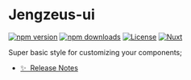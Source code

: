 <!--
Get your module up and running quickly.

Find and replace all on all files (CMD+SHIFT+F):
- Name: My Module
- Package name: my-module
- Description: My new Nuxt module
-->

# Jengzeus-ui

[![npm version][npm-version-src]][npm-version-href]
[![npm downloads][npm-downloads-src]][npm-downloads-href]
[![License][license-src]][license-href]
[![Nuxt][nuxt-src]][nuxt-href]

Super basic style for customizing your components;

- [✨ &nbsp;Release Notes](/CHANGELOG.md)
<!-- - [🏀 Online playground](https://stackblitz.com/github/your-org/my-module?file=playground%2Fapp.vue) -->
<!-- - [📖 &nbsp;Documentation](https://example.com) -->

</details>


<!-- Badges -->
[npm-version-src]: https://img.shields.io/npm/v/@jeng3zeus/jengzeus-ui/latest.svg?style=flat&colorA=020420&colorB=00DC82
[npm-version-href]: https://www.npmjs.com/package/@jeng3zeus/jengzeus-ui

[npm-downloads-src]: https://img.shields.io/npm/dm/@jeng3zeus/jengzeus-ui.svg?style=flat&colorA=020420&colorB=00DC82
[npm-downloads-href]: https://www.npmjs.com/package/@jeng3zeus/jengzeus-ui

[license-src]: https://img.shields.io/github/license/JENGZY-devBoi/Jengzeus-ui.svg?style=flat&colorA=020420&colorB=00DC82
[license-href]: https://github.com/JENGZY-devBoi/Jengzeus-ui/blob/main/LICENSE

[nuxt-src]: https://img.shields.io/badge/Nuxt-020420?logo=nuxt.js
[nuxt-href]: https://nuxt.com
